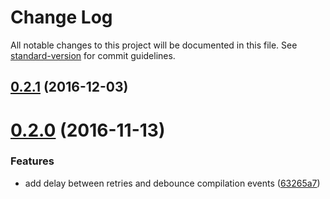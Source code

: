 # Change Log

All notable changes to this project will be documented in this file. See [standard-version](https://github.com/conventional-changelog/standard-version) for commit guidelines.

<a name="0.2.1"></a>
## [0.2.1](https://github.com/blaugold/webpack-node-server-plugin/compare/v0.2.0...v0.2.1) (2016-12-03)



<a name="0.2.0"></a>
# [0.2.0](https://github.com/blaugold/webpack-node-server-plugin/compare/0.1.0...v0.2.0) (2016-11-13)


### Features

* add delay between retries and debounce compilation events ([63265a7](https://github.com/blaugold/webpack-node-server-plugin/commit/63265a7))
